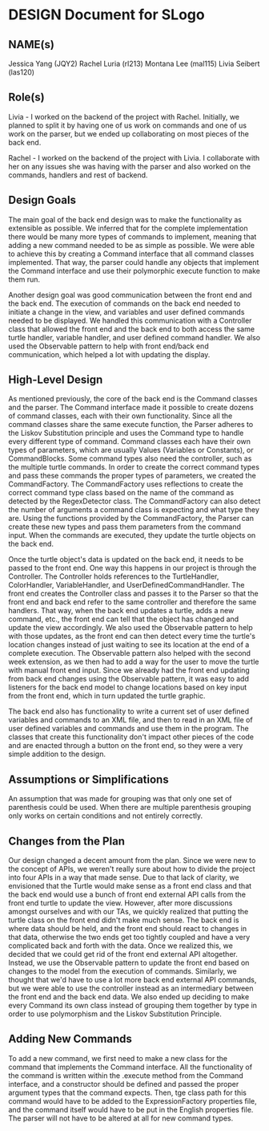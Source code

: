 # DESIGN Document for SLogo

## NAME(s)
Jessica Yang (JQY2)
Rachel Luria (rl213)
Montana Lee (mal115)
Livia Seibert (las120)

## Role(s)

Livia - I worked on the backend of the project with Rachel. Initially, we planned to split it by having
one of us work on commands and one of us work on the parser, but we ended up collaborating on most pieces
of the back end.

Rachel - I worked on the backend of the project with Livia. I collaborate with her on any issues she was
having with the parser and also worked on the commands, handlers and rest of backend.

## Design Goals

The main goal of the back end design was to make the functionality as extensible as possible. We inferred
that for the complete implementation there would be many more types of commands to implement, meaning that
adding a new command needed to be as simple as possible. We were able to achieve this by creating a Command
interface that all command classes implemented. That way, the parser could handle any objects that implement
the Command interface and use their polymorphic execute function to make them run.

Another design goal was good communication between the front end and the back end. The execution of commands
on the back end needed to initiate a change in the view, and variables and user defined commands needed to be
displayed. We handled this communication with a Controller class that allowed the front end and the back end
to both access the same turtle handler, variable handler, and user defined command handler. We also used the
Observable pattern to help with front end/back end communication, which helped a lot with updating the display.

## High-Level Design

As mentioned previously, the core of the back end is the Command classes and the parser. The Command interface
made it possible to create dozens of command classes, each with their own functionality. Since all the command
classes share the same execute function, the Parser adheres to the Liskov Substitution principle and uses the
Command type to handle every different type of command. Command classes each have their own types of parameters,
which are usually Values (Variables or Constants), or CommandBlocks. Some command types also need the controller,
such as the multiple turtle commands. In order to create the correct command types and pass these commands the
proper types of parameters, we created the CommandFactory. The CommandFactory uses reflections to create the correct
command type class based on the name of the command as detected by the RegexDetector class. The CommandFactory can
also detect the number of arguments a command class is expecting and what type they are. Using the functions provided
by the CommandFactory, the Parser can create these new types and pass them parameters from the command input. When
the commands are executed, they update the turtle objects on the back end.

Once the turtle object's data is updated on the back end, it needs to be passed to the front end. One way this happens
in our project is through the Controller. The Controller holds references to the TurtleHandler, ColorHandler, VariableHandler,
and UserDefinedCommandHandler. The front end creates the Controller class and passes it to the Parser so that the front
end and back end refer to the same controller and therefore the same handlers. That way, when the back end updates
a turtle, adds a new command, etc., the front end can tell that the object has changed and update the view accordingly.
We also used the Observable pattern to help with those updates, as the front end can then detect every time the turtle's
location changes instead of just waiting to see its location at the end of a complete execution. The Observable pattern
also helped with the second week extension, as we then had to add a way for the user to move the turtle with manual front
end input. Since we already had the front end updating from back end changes using the Observable pattern, it was easy to
add listeners for the back end model to change locations based on key input from the front end, which in turn updated
the turtle graphic.

The back end also has functionality to write a current set of user defined variables and commands to an XML file, and
then to read in an XML file of user defined variables and commands and use them in the program. The classes that create
this functionality don't impact other pieces of the code and are enacted through a button on the front end, so they were
a very simple addition to the design.

## Assumptions or Simplifications

An assumption that was made for grouping was that only one set of parenthesis
could be used. When there are multiple parenthesis grouping only works on certain
conditions and not entirely correctly.

## Changes from the Plan

Our design changed a decent amount from the plan. Since we were new to the concept of APIs, we weren't really sure about
how to divide the project into four APIs in a way that made sense. Due to that lack of clarity, we envisioned that the Turtle
would make sense as a front end class and that the back end would use a bunch of front end external API calls from the
front end turtle to update the view. However, after more discussions amongst ourselves and with our TAs, we quickly realized
that putting the turtle class on the front end didn't make much sense. The back end is where data should be held, and the front
end should react to changes in that data, otherwise the two ends get too tightly coupled and have a very complicated back and
forth with the data. Once we realized this, we decided that we could get rid of the front end external API altogether. Instead, we
use the Observable pattern to update the front end based on changes to the model from the execution of commands. Similarly, we
thought that we'd have to use a lot more back end external API commands, but we were able to use the controller instead as an
intermediary between the front end and the back end data. We also ended up deciding to make every Command its own class instead
of grouping them together by type in order to use polymorphism and the Liskov Substitution Principle.

## Adding New Commands

To add a new command, we first need to make a new class for the command that implements the Command interface.
All the functionality of the command is written within the .execute method from the Command interface, and a
constructor should be defined and passed the proper argument types that the command expects. Then, tge class path
for this command would have to be added to the ExpressionFactory properties file, and the command itself would have
to be put in the English properties file. The parser will not have to be altered at all for new command types.
